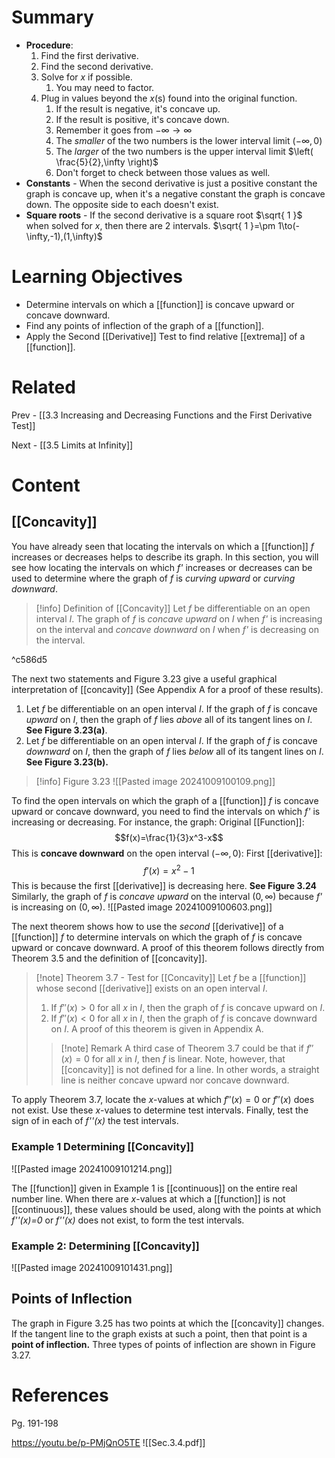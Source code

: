 # Summary
- __Procedure__:
	1. Find the first derivative.
	2. Find the second derivative.
	3. Solve for _x_ if possible.
		1. You may need to factor.
	4. Plug in values beyond the _x_(s) found into the original function.
		1. If the result is negative, it's concave up.
		2. If the result is positive, it's concave down.
		3. Remember it goes from $-\infty\to \infty$
		4. The _smaller_ of the two numbers is the lower interval limit $(-\infty,0)$
		5. The _larger_ of the two numbers is the upper interval limit $\left( \frac{5}{2},\infty \right)$
		6. Don't forget to check between those values as well.
- __Constants__ - When the second derivative is just a positive constant the graph is concave up, when it's a negative constant the graph is concave down. The opposite side to each doesn't exist.
- __Square roots__ - If the second derivative is a square root $\sqrt{ 1 }$ when solved for _x_, then there are 2 intervals. $\sqrt{ 1 }=\pm 1\to(-\infty,-1),(1,\infty)$

# Learning Objectives
- Determine intervals on which a [[function]] is concave upward or concave downward.
- Find any points of inflection of the graph of a [[function]].
- Apply the Second [[Derivative]] Test to find relative [[extrema]] of a [[function]].
# Related
Prev - [[3.3 Increasing and Decreasing Functions and the First Derivative Test]]

Next - [[3.5 Limits at Infinity]]
# Content

## [[Concavity]]

You have already seen that locating the intervals on which a [[function]] _f_ increases or decreases helps to describe its graph. In this section, you will see how locating the intervals on which _f'_ increases or decreases can be used to determine where the graph of _f_ is _curving upward_ or _curving downward_.

>[!info] Definition of [[Concavity]]
>Let _f_ be differentiable on an open interval _I_. The graph of _f_ is _concave upward_ on _I_ when _f'_ is increasing on the interval and _concave downward_ on _I_ when _f'_ is decreasing on the interval.

^c586d5

The next two statements and Figure 3.23 give a useful graphical interpretation of [[concavity]] (See Appendix A for a proof of these results).

1. Let _f_ be differentiable on an open interval _I_. If the graph of _f_ is concave _upward_ on _I_, then the graph of _f_ lies _above_ all of its tangent lines on _I_. __See Figure 3.23(a)__.
2. Let _f_ be differentiable on an open interval _I_. If the graph of _f_ is concave _downward_ on _I_, then the graph of _f_ lies _below_ all of its tangent lines on _I_. __See Figure 3.23(b).__

>[!info] Figure 3.23
>![[Pasted image 20241009100109.png]]

To find the open intervals on which the graph of a [[function]] _f_ is concave upward or concave downward, you need to find the intervals on which _f'_ is increasing or decreasing. For instance, the graph:
Original [[Function]]: $$f(x)=\frac{1}{3}x^3-x$$
This is __concave downward__ on the open interval $(-\infty,0)$:
First [[derivative]]: $$f'(x)=x^2-1$$
This is because the first [[derivative]] is decreasing here. __See Figure 3.24__ Similarly, the graph of _f_ is _concave upward_ on the interval $(0,\infty)$ because _f'_ is increasing on $(0,\infty)$.
![[Pasted image 20241009100603.png]]

The next theorem shows how to use the _second_ [[derivative]] of a [[function]] _f_ to determine intervals on which the graph of _f_ is concave upward or concave downward. A proof of this theorem follows directly from Theorem 3.5 and the definition of [[concavity]].

>[!note] Theorem 3.7 - Test for [[Concavity]]
>Let _f_ be a [[function]] whose second [[derivative]] exists on an open interval _I_.
>1. If $f''(x)>0$ for all _x_ in _I_, then the graph of _f_ is concave upward on _I_.
>2. If $f''(x)<0$ for all _x_ in _I_, then the graph of _f_ is concave downward on _I_.
>A proof of this theorem is given in Appendix A.
> >[!note] Remark
> >A third case of Theorem 3.7 could be that if $f''(x)=0$ for all _x_ in _I_, then _f_ is linear. Note, however, that [[concavity]] is not defined for a line. In other words, a straight line is neither concave upward nor concave downward.

To apply Theorem 3.7, locate the _x_-values at which $f''(x)=0$ or $f''(x)$ does not exist. Use these _x_-values to determine test intervals. Finally, test the sign of in each of _f''(x)_ the test intervals.

### Example 1 Determining [[Concavity]]
![[Pasted image 20241009101214.png]]

The [[function]] given in Example 1 is [[continuous]] on the entire real number line. When there are _x_-values at which a [[function]] is not [[continuous]], these values should be used, along with the points at which _f''(x)=0_ or _f''(x)_ does not exist, to form the test intervals.

### Example 2: Determining [[Concavity]]

![[Pasted image 20241009101431.png]]

## Points of Inflection

The graph in Figure 3.25 has two points at which the [[concavity]] changes. If the tangent line to the graph exists at such a point, then that point is a **point of inflection.** Three types of points of inflection are shown in Figure 3.27.



# References
Pg. 191-198

https://youtu.be/p-PMjQnO5TE
![[Sec.3.4.pdf]]
